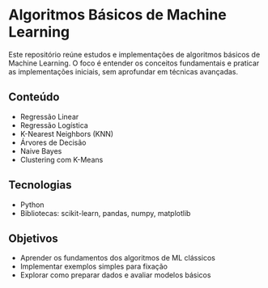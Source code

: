 # Algoritmos Básicos de Machine Learning

Este repositório reúne estudos e implementações de algoritmos básicos de Machine Learning. O foco é entender os conceitos fundamentais e praticar as implementações iniciais, sem aprofundar em técnicas avançadas.

## Conteúdo

- Regressão Linear
- Regressão Logística
- K-Nearest Neighbors (KNN)
- Árvores de Decisão
- Naive Bayes
- Clustering com K-Means

## Tecnologias

- Python
- Bibliotecas: scikit-learn, pandas, numpy, matplotlib

## Objetivos

- Aprender os fundamentos dos algoritmos de ML clássicos
- Implementar exemplos simples para fixação
- Explorar como preparar dados e avaliar modelos básicos



